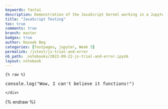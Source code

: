 ```yaml
---
keywords: fastai
description: Demonstration of the JavaScript kernel working in a Jupyter Notebook
title: "JavaScript Testing"
toc: true
comments: true 
branch: master
badges: true
author: Haseeb Beg
categories: [fastpages, jupyter, Week 5]
permalink: /jstest/js-trial-and-error
nb_path: _notebooks/2022-09-22-js-trial-and-error.ipynb
layout: notebook
---
```


<!--
#################################################
### THIS FILE WAS AUTOGENERATED! DO NOT EDIT! ###
#################################################
# file to edit: _notebooks/2022-09-22-js-trial-and-error.ipynb
-->

<div class="container" id="notebook-container">
        
    {% raw %}
    
<div class="cell border-box-sizing code_cell rendered">
<div class="input">

<div class="inner_cell">
    <div class="input_area">
<div class=" highlight hl-javascript"><pre><span></span><span class="nx">console</span><span class="p">.</span><span class="nx">log</span><span class="p">(</span><span class="s2">&quot;Wow, I can&#39;t believe it functions!&quot;</span><span class="p">)</span>
</pre></div>

    </div>
</div>
</div>

</div>
    {% endraw %}

</div>
 

